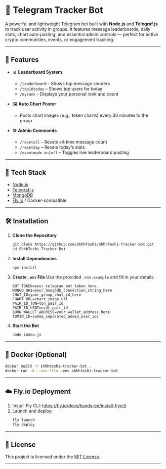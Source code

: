 # 🧠 Telegram Tracker Bot

A powerful and lightweight Telegram bot built with **Node.js** and **Telegraf.js** to track user activity in groups. It features message leaderboards, daily stats, chart auto-posting, and essential admin controls — perfect for active crypto communities, events, or engagement tracking.

---

## 🚀 Features

- 📊 **Leaderboard System**  
  - `/leaderboard` – Shows top message senders  
  - `/top10today` – Shows top users for today  
  - `/myrank` – Displays your personal rank and count  

- 🖼️ **Auto Chart Poster**  
  - Posts chart images (e.g., token charts) every 30 minutes to the group

- 🛠️ **Admin Commands**  
  - `/resetall` – Resets all-time message count  
  - `/resetday` – Resets today’s stats  
  - `/eventmode on|off` – Toggles live leaderboard posting

---

## 🧩 Tech Stack

- [Node.js](https://nodejs.org)
- [Telegraf.js](https://telegraf.js.org/)
- [MongoDB](https://www.mongodb.com/)
- [Fly.io](https://fly.io/) / Docker-compatible

---

## 🛠️ Installation

1. **Clone the Repository**
   ```bash
   git clone https://github.com/ShhhToshi/ShhhToshi-Tracker-Bot.git
   cd ShhhToshi-Tracker-Bot
   ```

2. **Install Dependencies**
   ```bash
   npm install
   ```

3. **Create `.env` File**
   Use the provided `.env.example` and fill in your details:

   ```env
   BOT_TOKEN=your_telegram_bot_token_here
   MONGO_URI=your_mongodb_connection_string_here
   CHAT_ID=your_group_chat_id_here
   CHART_URL=chart_image_url
   PAIR_ID_TON=ton_pair_id
   PAIR_ID_USDT=usdt_pair_id
   BURN_WALLET_ADDRESS=your_wallet_address_here
   ADMIN_ID=comma_separated_admin_user_ids
   ```

4. **Start the Bot**
   ```bash
   node index.js
   ```

---

## 🐳 Docker (Optional)

```bash
docker build -t shhhtoshi-tracker-bot .
docker run -d --env-file .env shhhtoshi-tracker-bot
```

---

## ☁️ Fly.io Deployment

1. Install Fly CLI: https://fly.io/docs/hands-on/install-flyctl/
2. Launch and deploy:
   ```bash
   fly launch
   fly deploy
   ```

---

## 🧾 License

This project is licensed under the [MIT License](LICENSE).

---

